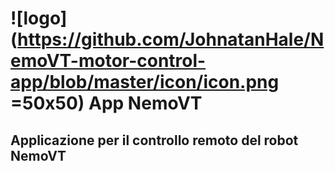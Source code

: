 # ![logo](https://github.com/JohnatanHale/NemoVT-motor-control-app/blob/master/icon/icon.png =50x50) App NemoVT
## Applicazione per il controllo remoto del robot NemoVT